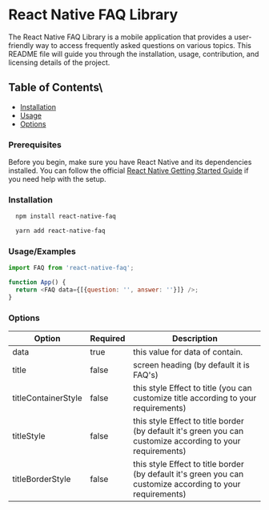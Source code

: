 # React Native FAQ Library

The React Native FAQ Library is a mobile application that provides a user-friendly way to access frequently asked questions on various topics. This README file will guide you through the installation, usage, contribution, and licensing details of the project.

## Table of Contents\

- [Installation](#installation)
- [Usage](#Usage/Examples)
- [Options](#Options)

### Prerequisites

Before you begin, make sure you have React Native and its dependencies installed. You can follow the official [React Native Getting Started Guide](https://reactnative.dev/docs/environment-setup) if you need help with the setup.

### Installation

```bash
  npm install react-native-faq
```

```bash
  yarn add react-native-faq
```

### Usage/Examples

```javascript
import FAQ from 'react-native-faq';

function App() {
  return <FAQ data={[{question: '', answer: ''}]} />;
}
```

### Options

| Option              | Required | Description                                                                                                |
| ------------------- | -------- | ---------------------------------------------------------------------------------------------------------- |
| data                | true     | this value for data of contain.                                                                            |
| title               | false    | screen heading (by default it is FAQ's)                                                                    |
| titleContainerStyle | false    | this style Effect to title (you can customize title according to your requirements)                        |
| titleStyle          | false    | this style Effect to title border (by default it's green you can customize according to your requirements) |
| titleBorderStyle    | false    | this style Effect to title border (by default it's green you can customize according to your requirements) |
